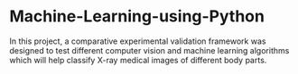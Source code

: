 # Machine-Learning-using-Python
In this project, a comparative experimental validation framework was designed to test
different computer vision and machine learning algorithms which will help classify
X-ray medical images of different body parts.
